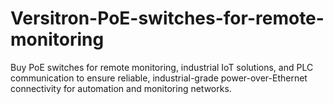 # Versitron-PoE-switches-for-remote-monitoring
Buy PoE switches for remote monitoring, industrial IoT solutions, and PLC communication to ensure reliable, industrial-grade power-over-Ethernet connectivity for automation and monitoring networks.
